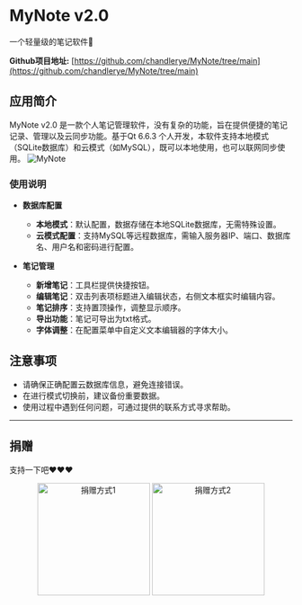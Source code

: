 # MyNote v2.0
一个轻量级的笔记软件📔

**Github项目地址:** [https://github.com/chandlerye/MyNote/tree/main](https://github.com/chandlerye/MyNote/tree/main)

## 应用简介

MyNote v2.0 是一款个人笔记管理软件，没有复杂的功能，旨在提供便捷的笔记记录、管理以及云同步功能。基于Qt 6.6.3 个人开发，本软件支持本地模式（SQLite数据库）和云模式（如MySQL），既可以本地使用，也可以联网同步使用。
![MyNote](https://chandlerye.github.io/2024/06/09/MyNote/MyNote.jpg)


### 使用说明
- **数据库配置**
  - **本地模式**：默认配置，数据存储在本地SQLite数据库，无需特殊设置。
  - **云模式配置**：支持MySQL等远程数据库，需输入服务器IP、端口、数据库名、用户名和密码进行配置。
  
- **笔记管理**
  - **新增笔记**：工具栏提供快捷按钮。
  - **编辑笔记**：双击列表项标题进入编辑状态，右侧文本框实时编辑内容。
  - **笔记排序**：支持置顶操作，调整显示顺序。
  - **导出功能**：笔记可导出为txt格式。
  - **字体调整**：在配置菜单中自定义文本编辑器的字体大小。

## 注意事项
- 请确保正确配置云数据库信息，避免连接错误。
- 在进行模式切换前，建议备份重要数据。
- 使用过程中遇到任何问题，可通过提供的联系方式寻求帮助。
---

## 捐赠
支持一下吧❤️❤️❤️
<div align="center">
  <img src="https://chandlerye.github.io/2024/06/09/MyNote/w.png" alt="捐赠方式1" width="200" height="auto">
  <img src="https://chandlerye.github.io/2024/06/09/MyNote/z.png" alt="捐赠方式2" width="200" height="auto">
</div>
